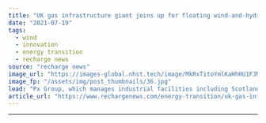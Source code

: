 ```yaml
---
title: "UK gas infrastructure giant joins up for floating wind-and-hydrogen megaproject"
date: "2021-07-19"
tags: 
  - wind
  - innovation
  - energy transition
  - recharge news
source: "recharge news"
image_url: "https://images-global.nhst.tech/image/MkRxTitoYmlKaHhHU1FJMXFQZitDVWNwdVYwcndTVTJJaStJZnZuNTBIQT0=/nhst/binary/268785a052d958ced7972cfe3c047869"
image_fp: "/assets/img/post_thumbnails/36.jpg"
lead: "Px Group, which manages industrial facilities including Scotland's St Fergus terminal, joins $14bn Cerulean Wind scheme to decarbonise North Sea oil & gas production"
article_url: "https://www.rechargenews.com/energy-transition/uk-gas-infrastructure-giant-joins-up-for-floating-wind-and-hydrogen-megaproject/2-1-1041781"
---
```


---
